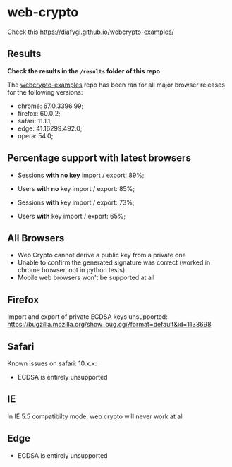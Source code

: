 # web-crypto

Check this https://diafygi.github.io/webcrypto-examples/

## Results
**Check the results in the `/results` folder of this repo**

The [webcrypto-examples](https://diafygi.github.io/webcrypto-examples/) repo has been ran for all major browser releases for the following versions:
- chrome: 67.0.3396.99;
- firefox: 60.0.2;
- safari: 11.1.1;
- edge: 41.16299.492.0;
- opera: 54.0;

## Percentage support with latest browsers
- Sessions **with no key** import / export: 89%;
- Users **with no** key import / export: 85%;

- Sessions **with** key import / export: 73%;
- Users **with** key import / export: 65%;



## All Browsers
- Web Crypto cannot derive a public key from a private one
- Unable to confirm the generated signature was correct (worked in chrome browser, not in python tests)
- Mobile web browsers won't be supported at all

## Firefox
Import and export of private ECDSA keys unsupported: https://bugzilla.mozilla.org/show_bug.cgi?format=default&id=1133698

## Safari
Known issues on safari: 10.x.x: 
- ECDSA is entirely unsupported

## IE
In IE 5.5 compatibilty mode, web crypto will never work at all

## Edge
- ECDSA is entirely unsupported
